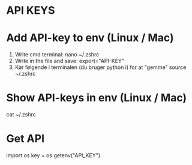 # API KEYS

# Add API-key to env (Linux / Mac)
1) Write cmd terminal:
nano ~/.zshrc
2) Write in the file and save:
export="API-KEY"
3) Kør følgende i terminalen (du bruger python i) for at "gemme"
source ~/.zshrc

# Show API-keys in env (Linux / Mac)
cat ~/.zshrc

# Get API
import os
key = os.getenv("API_KEY")

